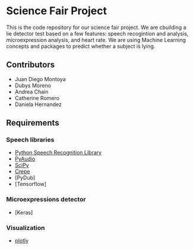 # Science Fair Project

This is the code repository for our science fair project. We are cbuilding a lie detector test based on a few features: speech recogintion and analysis, microexpression analysis, and heart rate. We are using Machine Learning concepts and packages to predict whether a subject is lying.


## Contributors
- Juan Diego Montoya
- Dubys Moreno
- Andrea Chain
- Catherine Romero
- Daniela Hernandez

## Requirements

### Speech libraries
- [Python Speech Recognition Library](https://pypi.org/project/SpeechRecognition/)
- [PyAudio](http://people.csail.mit.edu/hubert/pyaudio/#downloads)
- [SciPy]()
- [Crepe](https://pypi.org/project/crepe/)
- [PyDub]
- [Tensorflow]

### Microexpressions detector
- [Keras]

### Visualization
- [plotly](https://hackernoon.com/audio-handling-basics-how-to-process-audio-files-using-python-cli-jo283u3y)